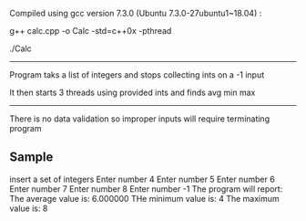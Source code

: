 
Compiled using gcc version 7.3.0 (Ubuntu 7.3.0-27ubuntu1~18.04) :

g++ calc.cpp -o Calc -std=c++0x -pthread

./Calc

--------------------------

Program taks a list of integers and stops collecting ints on a -1 input

It then starts 3 threads using provided ints and finds avg min max

---------------------------

There is no data validation so improper inputs will require terminating program

Sample
---------------------


insert a set of integers
Enter number
4
Enter number
5
Enter number
6
Enter number
7
Enter number
8
Enter number
-1
The program will report:
The average value is: 6.000000
THe minimum value is: 4
The maximum value is: 8

